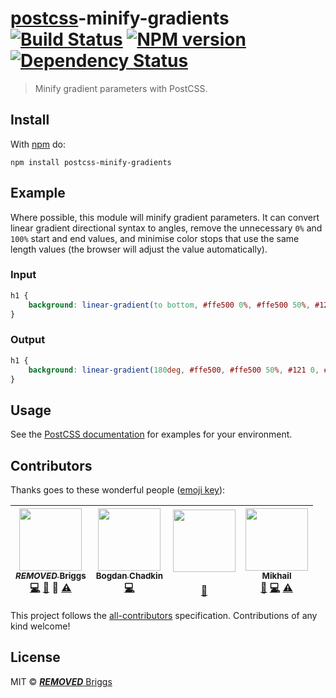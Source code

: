 # [postcss][postcss]-minify-gradients [![Build Status](https://travis-ci.org/***REMOVED***-eb/postcss-minify-gradients.svg?branch=master)][ci] [![NPM version](https://badge.fury.io/js/postcss-minify-gradients.svg)][npm] [![Dependency Status](https://gemnasium.com/***REMOVED***-eb/postcss-minify-gradients.svg)][deps]

> Minify gradient parameters with PostCSS.

## Install

With [npm](https://npmjs.org/package/postcss-minify-gradients) do:

```
npm install postcss-minify-gradients
```


## Example

Where possible, this module will minify gradient parameters. It can convert
linear gradient directional syntax to angles, remove the unnecessary `0%` and
`100%` start and end values, and minimise color stops that use the same length
values (the browser will adjust the value automatically).

### Input

```css
h1 {
    background: linear-gradient(to bottom, #ffe500 0%, #ffe500 50%, #121 50%, #121 100%)
}
```

### Output

```css
h1 {
    background: linear-gradient(180deg, #ffe500, #ffe500 50%, #121 0, #121)
}
```


## Usage

See the [PostCSS documentation](https://github.com/postcss/postcss#usage) for
examples for your environment.


## Contributors

Thanks goes to these wonderful people ([emoji key](https://github.com/kentcdodds/all-contributors#emoji-key)):

<!-- ALL-CONTRIBUTORS-LIST:START - Do not remove or modify this section -->
| [<img src="https://avatars.githubusercontent.com/u/1282980?v=3" width="100px;"/><br /><sub>***REMOVED*** Briggs</sub>](http://***REMOVED***eb.info)<br />[💻](https://github.com/***REMOVED***-eb/postcss-minify-gradients/commits?author=***REMOVED***-eb) [📖](https://github.com/***REMOVED***-eb/postcss-minify-gradients/commits?author=***REMOVED***-eb) 👀 [⚠️](https://github.com/***REMOVED***-eb/postcss-minify-gradients/commits?author=***REMOVED***-eb) | [<img src="https://avatars.githubusercontent.com/u/5635476?v=3" width="100px;"/><br /><sub>Bogdan Chadkin</sub>](https://github.com/TrySound)<br />[💻](https://github.com/***REMOVED***-eb/postcss-minify-gradients/commits?author=TrySound) | [<img src="https://avatars.githubusercontent.com/u/1448788?v=3" width="100px;"/><br /><sub></sub>](https://github.com/huan086)<br />[🐛](https://github.com/***REMOVED***-eb/postcss-minify-gradients/issues?q=author%3Ahuan086) | [<img src="https://avatars.githubusercontent.com/u/2485494?v=3" width="100px;"/><br /><sub>Mikhail</sub>](https://github.com/jaybekster)<br />[🐛](https://github.com/***REMOVED***-eb/postcss-minify-gradients/issues?q=author%3Ajaybekster) [💻](https://github.com/***REMOVED***-eb/postcss-minify-gradients/commits?author=jaybekster) [⚠️](https://github.com/***REMOVED***-eb/postcss-minify-gradients/commits?author=jaybekster) |
| :---: | :---: | :---: | :---: |
<!-- ALL-CONTRIBUTORS-LIST:END -->

This project follows the [all-contributors] specification. Contributions of
any kind welcome!


## License

MIT © [***REMOVED*** Briggs](http://***REMOVED***eb.info)


[all-contributors]: https://github.com/kentcdodds/all-contributors
[ci]:      https://travis-ci.org/***REMOVED***-eb/postcss-minify-gradients
[deps]:    https://gemnasium.com/***REMOVED***-eb/postcss-minify-gradients
[npm]:     http://badge.fury.io/js/postcss-minify-gradients
[postcss]: https://github.com/postcss/postcss
